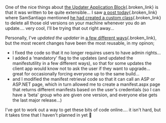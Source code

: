 One of the nice things about [the Updater Application Block](http://www.gotdotnet.com/Community/Workspaces/workspace.aspx?id=83c68646-befb-4586-ba9f-fdf1301902f5){.broken_link} is that it was written to be quite extensible... I saw [a post today](http://www.gotdotnet.com/Community/MessageBoard/Thread.aspx?id=251828&Page=1#252347){.broken_link} where SamSantiago mentioned [he had created a custom class](http://www.softitechture.com/discussions/){.broken_link} to delete all those old versions on your machine whenever you do an update.... very cool, I'll be trying that out right away... 

Personally, I've _updated the updater_ in [a few different ways](http://weblogs.asp.net/duncanma/archive/2003/08/12/23901.aspx){.broken_link}, but the most recent changes have been the most reusable, in my opinon;

  * I fixed the code so that it no longer requires users to have admin rights...
  * I added a &#8216;mandatory' flag to the updates (and updated the manifestutility in a few different ways), so that for some updates the client app would know not to ask the user if they want to upgrade... great for occasionally forcing everyone up to the same build...
  * and I modified the manifest retrieval code so that it can call an ASP or ASP.NET page, which in turn allowed me to create a manifest.aspx page that returns different manifests based on the user's credentials (so I can have a &#8216;beta' group who are given one version, and everyone else gets the last major release...)

I've got to work out a way to get these bits of code online.... it isn't hard, but it takes time that I haven't planned in yet 🙂